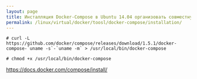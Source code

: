 ```yaml
---
layout: page
title: Инсталляция Docker-Compose в Ubuntu 14.04 организовать совместную работу нескольких контейнеров)
permalink: /linux/virtual/docker/toosl/docker-compose/installation/
---
```



    # curl -L https://github.com/docker/compose/releases/download/1.5.1/docker-compose-`uname -s`-`uname -m` > /usr/local/bin/docker-compose

    # chmod +x /usr/local/bin/docker-compose


https://docs.docker.com/compose/install/
